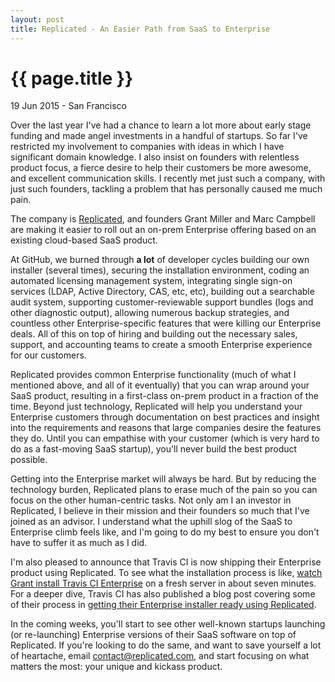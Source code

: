 ```yaml
---
layout: post
title: Replicated - An Easier Path from SaaS to Enterprise
---
```


{{ page.title }}
================

<p class="meta">19 Jun 2015 - San Francisco</p>

Over the last year I've had a chance to learn a lot more about early stage
funding and made angel investments in a handful of startups. So far I've
restricted my involvement to companies with ideas in which I have significant
domain knowledge. I also insist on founders with relentless product focus, a
fierce desire to help their customers be more awesome, and excellent
communication skills. I recently met just such a company, with just such
founders, tackling a problem that has personally caused me much pain.

The company is [Replicated](http://replicated.com), and founders Grant Miller
and Marc Campbell are making it easier to roll out an on-prem Enterprise
offering based on an existing cloud-based SaaS product.

At GitHub, we burned through **a lot** of developer cycles building our own
installer (several times), securing the installation environment, coding an
automated licensing management system, integrating single sign-on services
(LDAP, Active Directory, CAS, etc, etc), building out a searchable audit system,
supporting customer-reviewable support bundles (logs and other diagnostic
output), allowing numerous backup strategies, and countless other
Enterprise-specific features that were killing our Enterprise deals. All of this
on top of hiring and building out the necessary sales, support, and accounting
teams to create a smooth Enterprise experience for our customers.

Replicated provides common Enterprise functionality (much of what I mentioned
above, and all of it eventually) that you can wrap around your SaaS product,
resulting in a first-class on-prem product in a fraction of the time. Beyond
just technology, Replicated will help you understand your Enterprise customers
through documentation on best practices and insight into the requirements and
reasons that large companies desire the features they do. Until you can
empathise with your customer (which is very hard to do as a fast-moving SaaS
startup), you'll never build the best product possible.

Getting into the Enterprise market will always be hard. But by reducing the
technology burden, Replicated plans to erase much of the pain so you can focus
on the other human-centric tasks. Not only am I an investor in Replicated, I
believe in their mission and their founders so much that I've joined as an
advisor. I understand what the uphill slog of the SaaS to Enterprise climb feels
like, and I'm going to do my best to ensure you don't have to suffer it as much
as I did.

I'm also pleased to announce that Travis CI is now shipping their Enterprise
product using Replicated. To see what the installation process is like, [watch
Grant install Travis CI
Enterprise](https://www.youtube.com/watch?v=ViN-qkcovL0&feature=youtu.be) on a
fresh server in about seven minutes. For a deeper dive, Travis CI has also
published a blog post covering some of their process in [getting their
Enterprise installer ready using
Replicated](http://blog.travis-ci.com/2015-06-19-how-we-improved-travis-ci-installation/).

In the coming weeks, you'll start to see other well-known startups launching (or
re-launching) Enterprise versions of their SaaS software on top of Replicated.
If you're looking to do the same, and want to save yourself a lot of heartache,
email [contact@replicated.com](mailto:contact@replicated.com), and start
focusing on what matters the most: your unique and kickass product.
